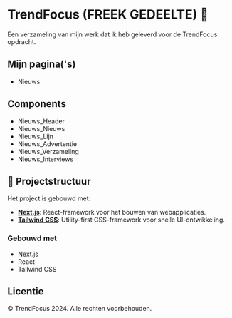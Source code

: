 # TrendFocus (FREEK GEDEELTE) 🌟
 
Een verzameling van mijn werk dat ik heb geleverd voor de TrendFocus opdracht.
 
## Mijn pagina('s)
- Nieuws

## Components
- Nieuws_Header
- Nieuws_Nieuws
- Nieuws_Lijn
- Nieuws_Advertentie
- Nieuws_Verzameling
- Nieuws_Interviews
 
## 📂 Projectstructuur
Het project is gebouwd met:
- **[Next.js](https://nextjs.org/)**: React-framework voor het bouwen van webapplicaties.
- **[Tailwind CSS](https://tailwindcss.com/)**: Utility-first CSS-framework voor snelle UI-ontwikkeling.
 
### Gebouwd met
- Next.js
- React
- Tailwind CSS

## Licentie
© TrendFocus 2024. Alle rechten voorbehouden.
